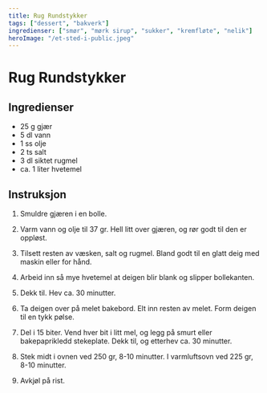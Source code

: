 ```yaml
---
title: Rug Rundstykker
tags: ["dessert", "bakverk"]
ingredienser: ["smør", "mørk sirup", "sukker", "kremfløte", "nelik"]
heroImage: "/et-sted-i-public.jpeg"
---
```


# Rug Rundstykker

## Ingredienser

- 25 g gjær
- 5 dl vann
- 1 ss olje
- 2 ts salt
- 3 dl siktet rugmel
- ca. 1 liter hvetemel

## Instruksjon

1. Smuldre gjæren i en bolle.

2. Varm vann og olje til 37 gr. Hell litt over gjæren, og rør godt til den er oppløst.

3. Tilsett resten av væsken, salt og rugmel. Bland godt til en glatt deig med maskin eller for hånd.

4. Arbeid inn så mye hvetemel at deigen blir blank og slipper bollekanten.

5. Dekk til. Hev ca. 30 minutter.

6. Ta deigen over på melet bakebord. Elt inn resten av melet. Form deigen til en tykk pølse.

7. Del i 15 biter. Vend hver bit i litt mel, og legg på smurt eller bakepaprikledd stekeplate. Dekk til, og etterhev ca. 30 minutter.

8. Stek midt i ovnen ved 250 gr, 8-10 minutter. I varmluftsovn ved 225 gr, 8-10 minutter.

9. Avkjøl på rist.
